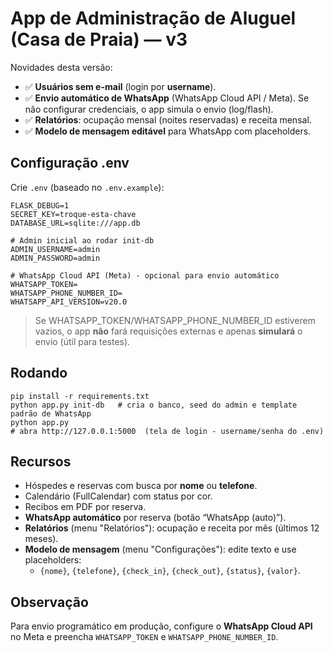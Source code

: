 # App de Administração de Aluguel (Casa de Praia) — v3

Novidades desta versão:
- ✅ **Usuários sem e-mail** (login por **username**).
- ✅ **Envio automático de WhatsApp** (WhatsApp Cloud API / Meta). Se não configurar credenciais, o app simula o envio (log/flash).
- ✅ **Relatórios**: ocupação mensal (noites reservadas) e receita mensal.
- ✅ **Modelo de mensagem editável** para WhatsApp com placeholders.

## Configuração .env
Crie `.env` (baseado no `.env.example`):
```
FLASK_DEBUG=1
SECRET_KEY=troque-esta-chave
DATABASE_URL=sqlite:///app.db

# Admin inicial ao rodar init-db
ADMIN_USERNAME=admin
ADMIN_PASSWORD=admin

# WhatsApp Cloud API (Meta) - opcional para envio automático
WHATSAPP_TOKEN=
WHATSAPP_PHONE_NUMBER_ID=
WHATSAPP_API_VERSION=v20.0
```
> Se WHATSAPP_TOKEN/WHATSAPP_PHONE_NUMBER_ID estiverem vazios, o app **não** fará requisições externas e apenas **simulará** o envio (útil para testes).

## Rodando
```
pip install -r requirements.txt
python app.py init-db   # cria o banco, seed do admin e template padrão de WhatsApp
python app.py
# abra http://127.0.0.1:5000  (tela de login - username/senha do .env)
```

## Recursos
- Hóspedes e reservas com busca por **nome** ou **telefone**.
- Calendário (FullCalendar) com status por cor.
- Recibos em PDF por reserva.
- **WhatsApp automático** por reserva (botão “WhatsApp (auto)”).
- **Relatórios** (menu "Relatórios"): ocupação e receita por mês (últimos 12 meses).
- **Modelo de mensagem** (menu "Configurações"): edite texto e use placeholders:
  - `{nome}`, `{telefone}`, `{check_in}`, `{check_out}`, `{status}`, `{valor}`.

## Observação
Para envio programático em produção, configure o **WhatsApp Cloud API** no Meta e preencha `WHATSAPP_TOKEN` e `WHATSAPP_PHONE_NUMBER_ID`.